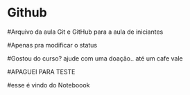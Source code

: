 # Github

#Arquivo da aula Git e GitHub para a aula de iniciantes

#Apenas pra modificar o status

#Gostou do curso? ajude com uma doação.. até um cafe vale

#APAGUEI PARA TESTE 

#esse é vindo do Noteboook